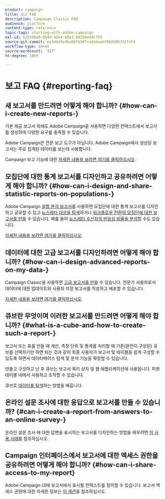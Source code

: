```yaml
---
product: campaign
title: 보고 FAQ
description: Campaign Classic FAQ
audience: platform
content-type: reference
topic-tags: starting-with-adobe-campaign
exl-id: b29340a0-954d-41e4-b0a3-9d356e4dc753
source-git-commit: ee3d643e4ba607b3d7ca816eabf862b867d1f3f4
workflow-type: tm+mt
source-wordcount: '317'
ht-degree: 100%

---
```


# 보고 FAQ {#reporting-faq}

## 새 보고서를 만드려면 어떻게 해야 합니까? {#how-can-i-create-new-reports-}

기본 제공 보고서 외에도 Adobe Campaign을 사용하면 다양한 컨텍스트에서 보고서를 생성하여 다양한 요구를 충족할 수 있습니다.

Adobe Campaign은 전문 보고 도구가 아닙니다. Adobe Campaign에서 생성된 보고서는 주로 집계된 데이터를 보는데 사용합니다.

Campaign 보고 기능에 대한 [자세한 내용을 보려면 여기를 클릭하십시오](../../reporting/using/about-adobe-campaign-reporting-tools.md).

## 모집단에 대한 통계 보고서를 디자인하고 공유하려면 어떻게 해야 합니까? {#how-can-i-design-and-share-statistic-reports-on-populations-}

Adobe Campaign [설명 분석 보고서](../../reporting/using/about-descriptive-analysis.md)를 사용하면 모집단에 대한 통계 보고서를 디자인하고 공유할 수 있고 [뉴스레터 대상을 탐색](../../reporting/using/use-cases.md#analyzing-a-population)하거나 [워크플로우 전환의 모집단에 대한 보고서를 만들](../../reporting/using/use-cases.md#analyzing-a-transition-target-in-a-workflow) 수 있습니다. 예를 들어 [뉴스레터 수신자의 반응성 비율을 분석](../../reporting/using/use-cases.md#analyzing-recipient-tracking-logs)할 수도 있습니다.

[자세한 내용을 보려면 여기를 클릭하십시오](../../reporting/using/about-descriptive-analysis.md).

## 데이터에 대한 고급 보고서를 디자인하려면 어떻게 해야 합니까? {#how-can-i-design-advanced-reports-on-my-data-}

Campaign Classic을 사용하면 [고급 보고서를 만들](../../reporting/using/about-reports-creation-in-campaign.md) 수 있습니다. 전문가 사용자로서 데이터에 대한 업데이트와 사용자 지정 보고서를 작성하고 배포할 수 있습니다.

[자세한 내용을 보려면 여기를 클릭하십시오](../../reporting/using/about-reports-creation-in-campaign.md).

## 큐브란 무엇이며 이러한 보고서를 만드려면 어떻게 해야 합니까? {#what-is-a-cube-and-how-to-create-such-a-report-}

보고서 또는 표를 만들 때 계산, 측정 단위 및 통계를 처리할 때 기존(완전히 구성된) 큐브를 선택하기만 하면 되는 것과 같이 최종 사용자가 보고서 및 테이블을 쉽게 구성할 수 있도록 하면서 데이터베이스 탐색 및 분석 기능을 확장할 수 있습니다. 

만들고 구성하고 난 후 큐브는 보고서 쿼리 상자 및 웹 애플리케이션에 사용됩니다. 피벗 테이블 내에서 사용하고 조작할 수 있습니다.

큐브로 [데이터를 탐색](../../reporting/using/using-cubes-to-explore-data.md)하는 방법을 배웁니다.

## 온라인 설문 조사에 대한 응답으로 보고서를 만들 수 있습니까? {#can-i-create-a-report-from-answers-to-an-online-survey-}

온라인 설문 조사 에 대한 답변을 표시하는 보고서를 디자인하는 방법을 배우려면 [이 사용 사례](../../surveys/using/use-case--displaying-report-on-answers-to-an-online-survey.md)를 참조하십시오.

## Campaign 인터페이스에서 보고서에 대한 액세스 권한을 공유하려면 어떻게 해야 합니까? {#how-can-i-share-access-to-my-report}

Adobe Campaign UI에 보고서에서 표시될 컨텍스트를 정의할 수 있습니다. 보고서 액세스 권한에 대한 자세한 정보는 [이 섹션](../../reporting/using/configuring-access-to-the-report.md)을 참조하십시오.
